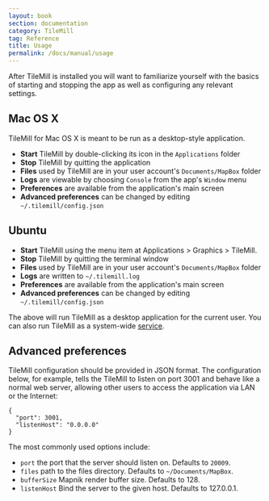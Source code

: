 ```yaml
---
layout: book
section: documentation
category: TileMill
tag: Reference
title: Usage
permalink: /docs/manual/usage
---
```

After TileMill is installed you will want to familiarize yourself with the basics of starting and stopping the app as well as configuring any relevant settings.

## Mac OS X

TileMill for Mac OS X is meant to be run as a desktop-style application.

- **Start** TileMill by double-clicking its icon in the `Applications` folder
- **Stop** TileMill by quitting the application
- **Files** used by TileMill are in your user account's `Documents/MapBox` folder
- **Logs** are viewable by choosing `Console` from the app's `Window` menu
- **Preferences** are available from the application's main screen
- **Advanced preferences** can be changed by editing `~/.tilemill/config.json`

## Ubuntu

- **Start** TileMill using the menu item at Applications > Graphics > TileMill.
- **Stop** TileMill by quitting the terminal window
- **Files** used by TileMill are in your user account's `Documents/MapBox` folder
- **Logs** are written to `~/.tilemill.log`
- **Preferences** are available from the application's main screen
- **Advanced preferences** can be changed by editing `~/.tilemill/config.json`

The above will run TileMill as a desktop application for the current user. You can also run TileMill as a system-wide [service](/tilemill/docs/tutorials/ubuntu-service).

## Advanced preferences

TileMill configuration should be provided in JSON format. The configuration below, for example, tells the TileMill to listen on port 3001 and behave like a normal web server, allowing other users to access the application via LAN or the Internet:

    {
      "port": 3001,
      "listenHost": "0.0.0.0"
    }

The most commonly used options include:

- `port` the port that the server should listen on. Defaults to `20009`.
- `files` path to the files directory. Defaults to `~/Documents/MapBox`.
- `bufferSize` Mapnik render buffer size. Defaults to 128.
- `listenHost` Bind the server to the given host. Defaults to 127.0.0.1.
